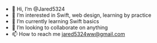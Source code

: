 - 👋 Hi, I’m @Jared5324
- 👀 I’m interested in Swift, web design, learning by practice
- 🌱 I’m currently learning Swift basics
- 💞️ I’m looking to collaborate on anything
- 📫 How to reach me jared5324ww@gmail.com

<!---
Jared5324/Jared5324 is a ✨ special ✨ repository because its `README.md` (this file) appears on your GitHub profile.
You can click the Preview link to take a look at your changes.
--->
